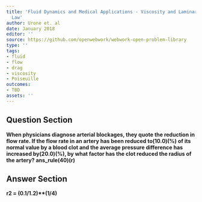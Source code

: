 ```yaml
---
title: 'Fluid Dynamics and Medical Applications - Viscosity and Laminar Flow: Poiseuilles
  Law'
author: Urone et. al
date: January 2018
editor: ''
source: https://github.com/openwebwork/webwork-open-problem-library
type: ''
tags:
- fluid
- flow
- drag
- viscosity
- Poiseuille
outcomes:
- TBD
assets: ''
---
```


## Question Section 

<b>
When physicians diagnose arterial blockages, they quote the reduction in flow rate. If
the flow rate in an artery has been reduced to(10.0)(%) of its normal value by a blood
clot and the average pressure difference has increased by(20.0)(%), by what factor has
the clot reduced the radius of the artery?
ans_rule(40)(r)



## Answer Section

r2 = (0.1/1.2)**(1/4)